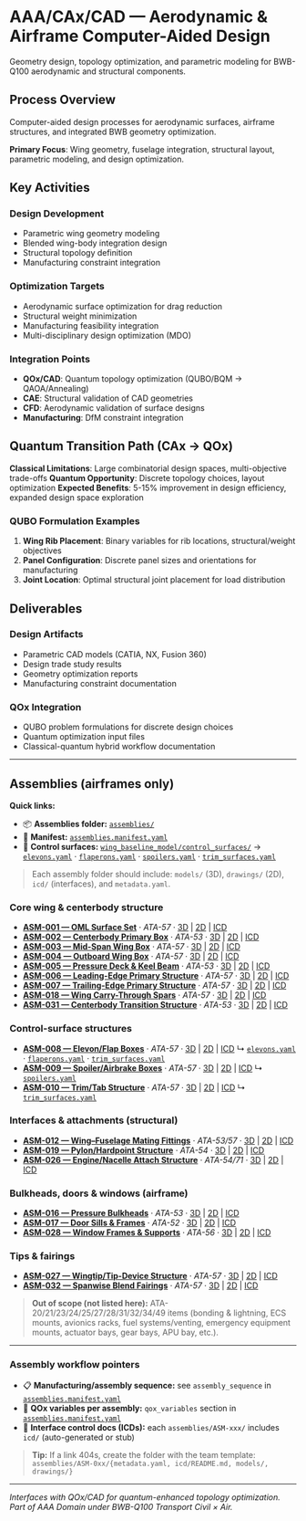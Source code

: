 # AAA/CAx/CAD — Aerodynamic & Airframe Computer-Aided Design

Geometry design, topology optimization, and parametric modeling for BWB-Q100 aerodynamic and structural components.

## Process Overview

Computer-aided design processes for aerodynamic surfaces, airframe structures, and integrated BWB geometry optimization.

**Primary Focus**: Wing geometry, fuselage integration, structural layout, parametric modeling, and design optimization.

## Key Activities

### Design Development
- Parametric wing geometry modeling
- Blended wing-body integration design
- Structural topology definition
- Manufacturing constraint integration

### Optimization Targets
- Aerodynamic surface optimization for drag reduction
- Structural weight minimization
- Manufacturing feasibility integration
- Multi-disciplinary design optimization (MDO)

### Integration Points
- **QOx/CAD**: Quantum topology optimization (QUBO/BQM → QAOA/Annealing)
- **CAE**: Structural validation of CAD geometries
- **CFD**: Aerodynamic validation of surface designs
- **Manufacturing**: DfM constraint integration

## Quantum Transition Path (CAx → QOx)

**Classical Limitations**: Large combinatorial design spaces, multi-objective trade-offs
**Quantum Opportunity**: Discrete topology choices, layout optimization
**Expected Benefits**: 5-15% improvement in design efficiency, expanded design space exploration

### QUBO Formulation Examples
1. **Wing Rib Placement**: Binary variables for rib locations, structural/weight objectives
2. **Panel Configuration**: Discrete panel sizes and orientations for manufacturing
3. **Joint Location**: Optimal structural joint placement for load distribution

## Deliverables

### Design Artifacts
- Parametric CAD models (CATIA, NX, Fusion 360)
- Design trade study results
- Geometry optimization reports
- Manufacturing constraint documentation

### QOx Integration
- QUBO problem formulations for discrete design choices
- Quantum optimization input files
- Classical-quantum hybrid workflow documentation

---

## Assemblies (airframes only)

**Quick links:**

* 📦 **Assemblies folder:** [`assemblies/`](assemblies/)
* 📜 **Manifest:** [`assemblies.manifest.yaml`](assemblies.manifest.yaml)
* 🧩 **Control surfaces:** [`wing_baseline_model/control_surfaces/`](wing_baseline_model/control_surfaces/) →
  [`elevons.yaml`](wing_baseline_model/control_surfaces/elevons.yaml) ·
  [`flaperons.yaml`](wing_baseline_model/control_surfaces/flaperons.yaml) ·
  [`spoilers.yaml`](wing_baseline_model/control_surfaces/spoilers.yaml) ·
  [`trim_surfaces.yaml`](wing_baseline_model/control_surfaces/trim_surfaces.yaml)

> Each assembly folder should include: `models/` (3D), `drawings/` (2D), `icd/` (interfaces), and `metadata.yaml`.

### Core wing & centerbody structure

* [**ASM-001 — OML Surface Set**](assemblies/ASM-001/) · *ATA-57* · [3D](assemblies/ASM-001/models/) | [2D](assemblies/ASM-001/drawings/) | [ICD](assemblies/ASM-001/icd/)
* [**ASM-002 — Centerbody Primary Box**](assemblies/ASM-002/) · *ATA-53* · [3D](assemblies/ASM-002/models/) | [2D](assemblies/ASM-002/drawings/) | [ICD](assemblies/ASM-002/icd/)
* [**ASM-003 — Mid-Span Wing Box**](assemblies/ASM-003/) · *ATA-57* · [3D](assemblies/ASM-003/models/) | [2D](assemblies/ASM-003/drawings/) | [ICD](assemblies/ASM-003/icd/)
* [**ASM-004 — Outboard Wing Box**](assemblies/ASM-004/) · *ATA-57* · [3D](assemblies/ASM-004/models/) | [2D](assemblies/ASM-004/drawings/) | [ICD](assemblies/ASM-004/icd/)
* [**ASM-005 — Pressure Deck & Keel Beam**](assemblies/ASM-005/) · *ATA-53* · [3D](assemblies/ASM-005/models/) | [2D](assemblies/ASM-005/drawings/) | [ICD](assemblies/ASM-005/icd/)
* [**ASM-006 — Leading-Edge Primary Structure**](assemblies/ASM-006/) · *ATA-57* · [3D](assemblies/ASM-006/models/) | [2D](assemblies/ASM-006/drawings/) | [ICD](assemblies/ASM-006/icd/)
* [**ASM-007 — Trailing-Edge Primary Structure**](assemblies/ASM-007/) · *ATA-57* · [3D](assemblies/ASM-007/models/) | [2D](assemblies/ASM-007/drawings/) | [ICD](assemblies/ASM-007/icd/)
* [**ASM-018 — Wing Carry-Through Spars**](assemblies/ASM-018/) · *ATA-57* · [3D](assemblies/ASM-018/models/) | [2D](assemblies/ASM-018/drawings/) | [ICD](assemblies/ASM-018/icd/)
* [**ASM-031 — Centerbody Transition Structure**](assemblies/ASM-031/) · *ATA-53* · [3D](assemblies/ASM-031/models/) | [2D](assemblies/ASM-031/drawings/) | [ICD](assemblies/ASM-031/icd/)

### Control-surface structures

* [**ASM-008 — Elevon/Flap Boxes**](assemblies/ASM-008/) · *ATA-57* · [3D](assemblies/ASM-008/models/) | [2D](assemblies/ASM-008/drawings/) | [ICD](assemblies/ASM-008/icd/)
  ↳ [`elevons.yaml`](wing_baseline_model/control_surfaces/elevons.yaml) · [`flaperons.yaml`](wing_baseline_model/control_surfaces/flaperons.yaml) · [`trim_surfaces.yaml`](wing_baseline_model/control_surfaces/trim_surfaces.yaml)
* [**ASM-009 — Spoiler/Airbrake Boxes**](assemblies/ASM-009/) · *ATA-57* · [3D](assemblies/ASM-009/models/) | [2D](assemblies/ASM-009/drawings/) | [ICD](assemblies/ASM-009/icd/)
  ↳ [`spoilers.yaml`](wing_baseline_model/control_surfaces/spoilers.yaml)
* [**ASM-010 — Trim/Tab Structure**](assemblies/ASM-010/) · *ATA-57* · [3D](assemblies/ASM-010/models/) | [2D](assemblies/ASM-010/drawings/) | [ICD](assemblies/ASM-010/icd/)
  ↳ [`trim_surfaces.yaml`](wing_baseline_model/control_surfaces/trim_surfaces.yaml)

### Interfaces & attachments (structural)

* [**ASM-012 — Wing–Fuselage Mating Fittings**](assemblies/ASM-012/) · *ATA-53/57* · [3D](assemblies/ASM-012/models/) | [2D](assemblies/ASM-012/drawings/) | [ICD](assemblies/ASM-012/icd/)
* [**ASM-019 — Pylon/Hardpoint Structure**](assemblies/ASM-019/) · *ATA-54* · [3D](assemblies/ASM-019/models/) | [2D](assemblies/ASM-019/drawings/) | [ICD](assemblies/ASM-019/icd/)
* [**ASM-026 — Engine/Nacelle Attach Structure**](assemblies/ASM-026/) · *ATA-54/71* · [3D](assemblies/ASM-026/models/) | [2D](assemblies/ASM-026/drawings/) | [ICD](assemblies/ASM-026/icd/)

### Bulkheads, doors & windows (airframe)

* [**ASM-016 — Pressure Bulkheads**](assemblies/ASM-016/) · *ATA-53* · [3D](assemblies/ASM-016/models/) | [2D](assemblies/ASM-016/drawings/) | [ICD](assemblies/ASM-016/icd/)
* [**ASM-017 — Door Sills & Frames**](assemblies/ASM-017/) · *ATA-52* · [3D](assemblies/ASM-017/models/) | [2D](assemblies/ASM-017/drawings/) | [ICD](assemblies/ASM-017/icd/)
* [**ASM-028 — Window Frames & Supports**](assemblies/ASM-028/) · *ATA-56* · [3D](assemblies/ASM-028/models/) | [2D](assemblies/ASM-028/drawings/) | [ICD](assemblies/ASM-028/icd/)

### Tips & fairings

* [**ASM-027 — Wingtip/Tip-Device Structure**](assemblies/ASM-027/) · *ATA-57* · [3D](assemblies/ASM-027/models/) | [2D](assemblies/ASM-027/drawings/) | [ICD](assemblies/ASM-027/icd/)
* [**ASM-032 — Spanwise Blend Fairings**](assemblies/ASM-032/) · *ATA-57* · [3D](assemblies/ASM-032/models/) | [2D](assemblies/ASM-032/drawings/) | [ICD](assemblies/ASM-032/icd/)

> **Out of scope (not listed here):** ATA-20/21/23/24/25/27/28/31/32/34/49 items (bonding & lightning, ECS mounts, avionics racks, fuel systems/venting, emergency equipment mounts, actuator bays, gear bays, APU bay, etc.).

---

### Assembly workflow pointers

* 📋 **Manufacturing/assembly sequence:** see `assembly_sequence` in [`assemblies.manifest.yaml`](assemblies.manifest.yaml)
* 🧮 **QOx variables per assembly:** `qox_variables` section in [`assemblies.manifest.yaml`](assemblies.manifest.yaml)
* 🔗 **Interface control docs (ICDs):** each `assemblies/ASM-xxx/` includes `icd/` (auto-generated or stub)

> **Tip:** If a link 404s, create the folder with the team template:
> `assemblies/ASM-0xx/{metadata.yaml, icd/README.md, models/, drawings/}`

---

*Interfaces with QOx/CAD for quantum-enhanced topology optimization.*
*Part of AAA Domain under BWB-Q100 Transport Civil × Air.*